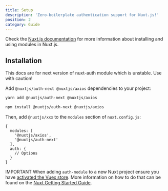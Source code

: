 ```yaml
---
title: Setup
description: 'Zero-boilerplate authentication support for Nuxt.js!'
position: 2
category: Guide
---
```


Check the [Nuxt.js documentation](https://nuxtjs.org/guides/configuration-glossary/configuration-modules) for more information about installing and using modules in Nuxt.js.

## Installation


<alert type="warning">

This docs are for next version of nuxt-auth module which is unstable. Use with caution!

</alert>

Add `@nuxtjs/auth-next @nuxtjs/axios` dependencies to your project:

<code-group>
  <code-block label="Yarn" active>

  ```bash
  yarn add @nuxtjs/auth-next @nuxtjs/axios
  ```

  </code-block>
  <code-block label="NPM">

  ```bash
  npm install @nuxtjs/auth-next @nuxtjs/axios
  ```

  </code-block>
</code-group>

Then, add `@nuxtjs/xxx` to the `modules` section of `nuxt.config.js`:

```js{}[nuxt.config.js]
{
  modules: [
    '@nuxtjs/axios',
    '@nuxtjs/auth-next'
  ],
  auth: {
    // Options
  }
}
```

<alert type="warning"> 

IMPORTANT
When adding `auth-module` to a new Nuxt project ensure you have [activated the Vuex store](https://nuxtjs.org/guide/vuex-store/#activate-the-store). More information on how to do that can be found on the [Nuxt Getting Started Guide](https://nuxtjs.org/guides/directory-structure/store).

</alert>
